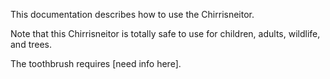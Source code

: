 This documentation describes how to use the Chirrisneitor.

Note that this Chirrisneitor is totally safe to use for children, adults, wildlife, and trees.

The toothbrush requires [need info here].
